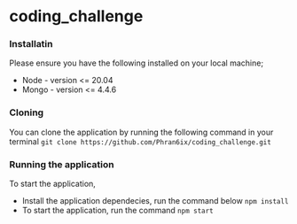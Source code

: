 # coding_challenge

### Installatin
Please ensure you have the following installed on your local machine;
+ Node - version <= 20.04
+ Mongo - version <= 4.4.6

### Cloning
You can clone the application by running the following command in your terminal
`git clone https://github.com/Phran6ix/coding_challenge.git`

### Running the application
To start the application, 
+ Install the application dependecies, run the command below
  `npm install`
+ To start the application, run the command
    `npm start`
  
